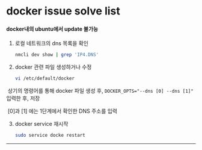 # docker issue solve list
#### docker내의 ubuntu에서 update 불가능

1. 로컬 네트워크의 dns 목록을 확인

   ```bash
   nmcli dev show | grep 'IP4.DNS'
   ```

   

2. docker 관련 파일 생성하거나 수정

   ```bash
   vi /etc/default/docker
   ```

​	상기의 명령어를 통해 docker 파일 생성 후, `DOCKER_OPTS="--dns [0] --dns [1]"` 입력한 후, 저장

​	[0]과 [1] 에는 1단계에서 확인한 DNS 주소를 입력



3. docker service 재시작

   ```bash
   sudo service docke restart
   ```

------

